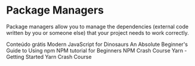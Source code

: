 # Package Managers

Package managers allow you to manage the dependencies (external code written by you or someone else) that your project needs to work correctly.

<ResourceGroupTitle>Conteúdo grátis</ResourceGroupTitle>
<BadgeLink badgeText='Leia' colorScheme="yellow" href='https://peterxjang.com/blog/modern-javascript-explained-for-dinosaurs.html'>Modern JavaScript for Dinosaurs</BadgeLink>
<BadgeLink badgeText='Leia' colorScheme="yellow" href='https://nodesource.com/blog/an-absolute-beginners-guide-to-using-npm/'>An Absolute Beginner's Guide to Using npm</BadgeLink>
<BadgeLink badgeText='Watch' href='https://www.youtube.com/watch?v=2V1UUhBJ62Y'>NPM tutorial for Beginners</BadgeLink>
<BadgeLink badgeText='Watch' href='https://www.youtube.com/watch?v=jHDhaSSKmB0'>NPM Crash Course</BadgeLink>
<BadgeLink badgeText='Leia' colorScheme="yellow" href='https://yarnpkg.com/en/docs/getting-started'>Yarn - Getting Started</BadgeLink>
<BadgeLink badgeText='Watch' href='https://www.youtube.com/watch?v=g9_6KmiBISk'>Yarn Crash Course</BadgeLink>


